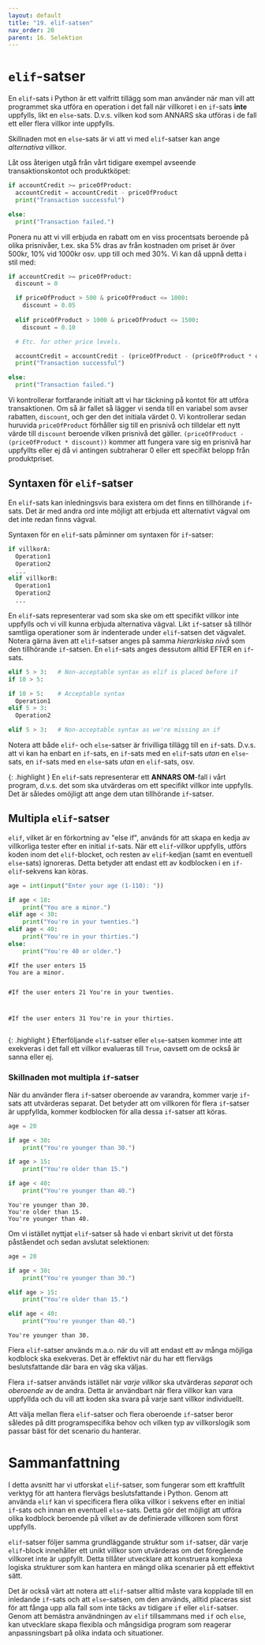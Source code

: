 ```yaml
---
layout: default
title: "19. elif-satsen"
nav_order: 20
parent: 16. Selektion
---
```


# `elif`-satser
En `elif`-sats i Python är ett valfritt tillägg som man använder när man vill att programmet ska utföra en operation i det fall när villkoret i en `if`-sats **inte** uppfylls, likt en `else`-sats. D.v.s. vilken kod som ANNARS ska utföras i de fall ett eller flera villkor inte uppfylls.

Skillnaden mot en `else`-sats är vi att vi med `elif`-satser kan ange _alternativa_ villkor.

Låt oss återigen utgå från vårt tidigare exempel avseende transaktionskontot och produktköpet:
```python
if accountCredit >= priceOfProduct:
  accountCredit = accountCredit - priceOfProduct
  print("Transaction successful")

else:
  print("Transaction failed.")
```

Ponera nu att vi vill erbjuda en rabatt om en viss procentsats beroende på olika prisnivåer, t.ex. ska 5% dras av från kostnaden om priset är över 500kr, 10% vid 1000kr osv. upp till och med 30%. Vi kan då uppnå detta i stil med:
```python
if accountCredit >= priceOfProduct:
  discount = 0

  if priceOfProduct > 500 & priceOfProduct <= 1000:
    discount = 0.05
    
  elif priceOfProduct > 1000 & priceOfProduct <= 1500:
    discount = 0.10

  # Etc. for other price levels.

  accountCredit = accountCredit - (priceOfProduct - (priceOfProduct * discount))
  print("Transaction successful")

else:
  print("Transaction failed.")
```

Vi kontrollerar fortfarande initialt att vi har täckning på kontot för att utföra transaktionen. Om så är fallet så lägger vi senda till en variabel som avser rabatten, `discount`, och ger den det initiala värdet 0. Vi kontrollerar sedan huruvida `priceOfProduct` förhåller sig till en prisnivå och tilldelar ett nytt värde till `discount` beroende vilken prisnivå det gäller. `(priceOfProduct - (priceOfProduct * discount))` kommer att fungera vare sig en prisnivå har uppfyllts eller ej då vi antingen subtraherar 0 eller ett specifikt belopp från produktpriset.

## Syntaxen för `elif`-satser
En `elif`-sats kan inledningsvis bara existera om det finns en tillhörande `if`-sats. Det är med andra ord inte möjligt att erbjuda ett alternativt vägval om det inte redan finns vägval. 

Syntaxen för en `elif`-sats påminner om syntaxen för `if`-satser:
```python
if villkorA:
  Operation1
  Operation2
  ...
elif villkorB:
  Operation1
  Operation2
  ...
```

En `elif`-sats representerar vad som ska ske om ett specifikt villkor inte uppfylls och vi vill kunna erbjuda alternativa vägval. Likt `if`-satser så tillhör samtliga operationer som är indenterade under `elif`-satsen det vägvalet. Notera gärna även att `elif`-satser anges på samma _hierarkiska nivå_ som den tillhörande `if`-satsen. En `elif`-sats anges dessutom alltid EFTER en `if`-sats.
```python
elif 5 > 3:   # Non-acceptable syntax as elif is placed before if
if 10 > 5: 

if 10 > 5:    # Acceptable syntax
  Operation1
elif 5 > 3:
  Operation2

elif 5 > 3:   # Non-acceptable syntax as we're missing an if
```
Notera att både `elif`- och `else`-satser är frivilliga tillägg till en `if`-sats. D.v.s. att vi kan ha enbart en `if`-sats, en `if`-sats med en `elif`-sats _utan_ en `else`-sats, en `if`-sats med en `else`-sats _utan_ en `elif`-sats, osv.

{: .highlight }
En `elif`-sats representerar ett **ANNARS OM**-fall i vårt program, d.v.s. det som ska utvärderas om ett specifikt villkor inte uppfylls. Det är således omöjligt att ange dem utan tillhörande `if`-satser.

## Multipla `elif`-satser
`elif`, vilket är en förkortning av "else if", används för att skapa en kedja av villkorliga tester efter en initial `if`-sats. När ett `elif`-villkor uppfylls, utförs koden inom det `elif`-blocket, och resten av `elif`-kedjan (samt en eventuell `else`-sats) ignoreras. Detta betyder att endast ett av kodblocken i en `if-elif`-sekvens kan köras.
```python
age = int(input("Enter your age (1-110): "))

if age < 18:
    print("You are a minor.")
elif age < 30:
    print("You're in your twenties.")
elif age < 40:
    print("You're in your thirties.")
else:
    print("You're 40 or older.")
```
<div class="code-example" markdown="1">
<pre><code>#If the user enters 15
You are a minor.

#If the user enters 21
You're in your twenties.

#If the user enters 31
You're in your thirties.</code></pre>
</div>

{: .highlight }
Efterföljande `elif`-satser eller `else`-satsen kommer inte att exekveras i det fall ett villkor evalueras till `True`, oavsett om de också är sanna eller ej.

### Skillnaden mot multipla `if`-satser
När du använder flera `if`-satser oberoende av varandra, kommer varje `if`-sats att utvärderas separat. Det betyder att om villkoren för flera `if`-satser är uppfyllda, kommer kodblocken för alla dessa `if`-satser att köras.
```python
age = 20

if age < 30:
    print("You're younger than 30.")

if age > 15:
    print("You're older than 15.")

if age < 40:
    print("You're younger than 40.")
```
<div class="code-example" markdown="1">
<pre><code>You're younger than 30.
You're older than 15.
You're younger than 40.</code></pre>
</div>

Om vi istället nyttjat `elif`-satser så hade vi enbart skrivit ut det första påståendet och sedan avslutat selektionen:
```python
age = 20

if age < 30:
    print("You're younger than 30.")

elif age > 15:
    print("You're older than 15.")

elif age < 40:
    print("You're younger than 40.")
```
<div class="code-example" markdown="1">
<pre><code>You're younger than 30.</code></pre>
</div>

Flera `elif`-satser används m.a.o. när du vill att endast ett av många möjliga kodblock ska exekveras. Det är effektivt när du har ett flervägs beslutsfattande där bara en väg ska väljas.

Flera `if`-satser används istället när _varje villkor_ ska utvärderas _separat_ och _oberoende_ av de andra. Detta är användbart när flera villkor kan vara uppfyllda och du vill att koden ska svara på varje sant villkor individuellt.

Att välja mellan flera `elif`-satser och flera oberoende `if`-satser beror således på ditt programspecifika behov och vilken typ av villkorslogik som passar bäst för det scenario du hanterar.

# Sammanfattning
I detta avsnitt har vi utforskat `elif`-satser, som fungerar som ett kraftfullt verktyg för att hantera flervägs beslutsfattande i Python. Genom att använda `elif` kan vi specificera flera olika villkor i sekvens efter en initial `if`-sats och innan en eventuell `else`-sats. Detta gör det möjligt att utföra olika kodblock beroende på vilket av de definierade villkoren som först uppfylls.

`elif`-satser följer samma grundläggande struktur som `if`-satser, där varje `elif`-block innehåller ett unikt villkor som utvärderas om det föregående villkoret inte är uppfyllt. Detta tillåter utvecklare att konstruera komplexa logiska strukturer som kan hantera en mängd olika scenarier på ett effektivt sätt.

Det är också värt att notera att `elif`-satser alltid måste vara kopplade till en inledande `if`-sats och att `else`-satsen, om den används, alltid placeras sist för att fånga upp alla fall som inte täcks av tidigare `if` eller `elif`-satser. Genom att bemästra användningen av `elif` tillsammans med `if` och `else`, kan utvecklare skapa flexibla och mångsidiga program som reagerar anpassningsbart på olika indata och situationer.